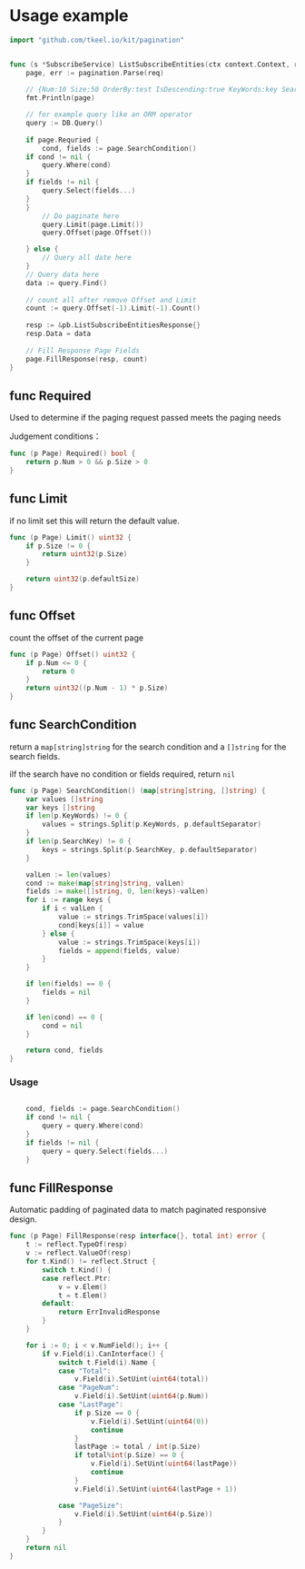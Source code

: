 # Usage example

```go
import "github.com/tkeel.io/kit/pagination"


func (s *SubscribeService) ListSubscribeEntities(ctx context.Context, req *pb.ListSubscribeEntitiesRequest) (*pb.ListSubscribeEntitiesResponse, error) {
    page, err := pagination.Parse(req)
    
	// {Num:10 Size:50 OrderBy:test IsDescending:true KeyWords:key SearchKey:search}
    fmt.Println(page)

    // for example query like an ORM operator 
	query := DB.Query()
	
	if page.Requried {
		cond, fields := page.SearchCondition()
    if cond != nil {
		query.Where(cond)
	}
	if fields != nil {
        query.Select(fields...)
    }
	}
		// Do paginate here
        query.Limit(page.Limit())
        query.Offset(page.Offset())

	} else {
		// Query all date here
    }
	// Query data here
	data := query.Find()
	
	// count all after remove Offset and Limit
	count := query.Offset(-1).Limit(-1).Count()
	
	resp := &pb.ListSubscribeEntitiesResponse{}
    resp.Data = data
	
	// Fill Response Page Fields
    page.FillResponse(resp, count)
}

```

## func Required
Used to determine if the paging request passed meets the paging needs

Judgement conditions：
```go
func (p Page) Required() bool {
	return p.Num > 0 && p.Size > 0
}
```

## func Limit
if no limit set this will return the default value.
```go
func (p Page) Limit() uint32 {
	if p.Size != 0 {
		return uint32(p.Size)
	}

	return uint32(p.defaultSize)
}
```

## func Offset
count the offset of the current page
```go
func (p Page) Offset() uint32 {
	if p.Num <= 0 {
		return 0
	}
	return uint32((p.Num - 1) * p.Size)
}
```

## func SearchCondition
return a `map[string]string` for the search condition and a `[]string` for the search fields.

iIf the search have no condition or fields required, return `nil`
```go
func (p Page) SearchCondition() (map[string]string, []string) {
    var values []string
    var keys []string
    if len(p.KeyWords) != 0 {
        values = strings.Split(p.KeyWords, p.defaultSeparator)
    }
    if len(p.SearchKey) != 0 {
        keys = strings.Split(p.SearchKey, p.defaultSeparator)
    }

    valLen := len(values)
    cond := make(map[string]string, valLen)
    fields := make([]string, 0, len(keys)-valLen)
    for i := range keys {
        if i < valLen {
            value := strings.TrimSpace(values[i])
            cond[keys[i]] = value
        } else {
            value := strings.TrimSpace(keys[i])
            fields = append(fields, value)
        }
    }

    if len(fields) == 0 {
        fields = nil
    }

    if len(cond) == 0 {
        cond = nil
    }

    return cond, fields
}
```
### Usage
```go

    cond, fields := page.SearchCondition()
    if cond != nil {
        query = query.Where(cond)
    }
    if fields != nil {
        query = query.Select(fields...)
    }
```


## func FillResponse
Automatic padding of paginated data to match paginated responsive design.
```go
func (p Page) FillResponse(resp interface{}, total int) error {
	t := reflect.TypeOf(resp)
	v := reflect.ValueOf(resp)
	for t.Kind() != reflect.Struct {
		switch t.Kind() {
		case reflect.Ptr:
			v = v.Elem()
			t = t.Elem()
		default:
			return ErrInvalidResponse
		}
	}

	for i := 0; i < v.NumField(); i++ {
		if v.Field(i).CanInterface() {
			switch t.Field(i).Name {
			case "Total":
				v.Field(i).SetUint(uint64(total))
			case "PageNum":
				v.Field(i).SetUint(uint64(p.Num))
			case "LastPage":
				if p.Size == 0 {
					v.Field(i).SetUint(uint64(0))
					continue
				}
				lastPage := total / int(p.Size)
				if total%int(p.Size) == 0 {
					v.Field(i).SetUint(uint64(lastPage))
					continue
				}
				v.Field(i).SetUint(uint64(lastPage + 1))

			case "PageSize":
				v.Field(i).SetUint(uint64(p.Size))
			}
		}
	}
	return nil
}
```